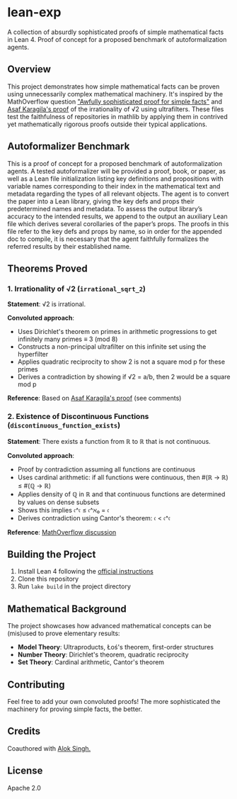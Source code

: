 # lean-exp

A collection of absurdly sophisticated proofs of simple mathematical facts in Lean 4. Proof of concept for a proposed benchmark of autoformalization agents.

## Overview

This project demonstrates how simple mathematical facts can be proven using unnecessarily complex mathematical machinery. It's inspired by the MathOverflow question ["Awfully sophisticated proof for simple facts"](https://mathoverflow.net/questions/42512/awfully-sophisticated-proof-for-simple-facts) and [Asaf Karagila's proof](https://math.stackexchange.com/questions/1311228/what-is-the-most-unusual-proof-you-know-that-sqrt2-is-irrational/1311239#1311239) of the irrationality of √2 using ultrafilters. These files test the faithfulness of repositories in mathlib by applying them in contrived yet mathematically rigorous proofs outside their typical applications.

## Autoformalizer Benchmark

This is a proof of concept for a proposed benchmark of autoformalization agents. A tested autoformalizer will be provided a proof, book, or paper, as well as a Lean file initialization listing key definitions and propositions with variable names corresponding to their index in the mathematical text and metadata regarding the types of all relevant objects. The agent is to convert the paper into a Lean library, giving the key defs and props their predetermined names and metadata. To assess the output library’s accuracy to the intended results, we append to the output an auxiliary Lean file which derives several corollaries of the paper’s props. The proofs in this file refer to the key defs and props by name, so in order for the appended doc to compile, it is necessary that the agent faithfully formalizes the referred results by their established name.

## Theorems Proved

### 1. Irrationality of √2 (`irrational_sqrt_2`)
**Statement**: √2 is irrational.

**Convoluted approach**: 
- Uses Dirichlet's theorem on primes in arithmetic progressions to get infinitely many primes ≡ 3 (mod 8)
- Constructs a non-principal ultrafilter on this infinite set using the hyperfilter
- Applies quadratic reciprocity to show 2 is not a square mod p for these primes
- Derives a contradiction by showing if √2 = a/b, then 2 would be a square mod p

**Reference**: Based on [Asaf Karagila's proof](https://math.stackexchange.com/questions/1311228/what-is-the-most-unusual-proof-you-know-that-sqrt2-is-irrational) (see comments)

### 2. Existence of Discontinuous Functions (`discontinuous_function_exists`)
**Statement**: There exists a function from ℝ to ℝ that is not continuous.

**Convoluted approach**:
- Proof by contradiction assuming all functions are continuous
- Uses cardinal arithmetic: if all functions were continuous, then #(ℝ → ℝ) ≤ #(ℚ → ℝ)
- Applies density of ℚ in ℝ and that continuous functions are determined by values on dense subsets
- Shows this implies 𝔠^𝔠 ≤ 𝔠^ℵ₀ = 𝔠
- Derives contradiction using Cantor's theorem: 𝔠 < 𝔠^𝔠

**Reference**: [MathOverflow discussion](https://mathoverflow.net/questions/42512/awfully-sophisticated-proof-for-simple-facts)

## Building the Project

1. Install Lean 4 following the [official instructions](https://leanprover.github.io/lean4/doc/setup.html)
2. Clone this repository
3. Run `lake build` in the project directory

## Mathematical Background

The project showcases how advanced mathematical concepts can be (mis)used to prove elementary results:

- **Model Theory**: Ultraproducts, Łoś's theorem, first-order structures
- **Number Theory**: Dirichlet's theorem, quadratic reciprocity
- **Set Theory**: Cardinal arithmetic, Cantor's theorem

## Contributing

Feel free to add your own convoluted proofs! The more sophisticated the machinery for proving simple facts, the better.

## Credits

Coauthored with [Alok Singh.](https://github.com/alok/)

## License

Apache 2.0
